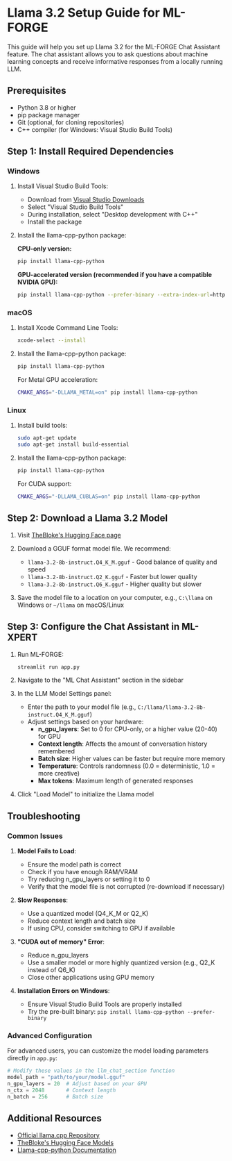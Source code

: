 # Llama 3.2 Setup Guide for ML-FORGE

This guide will help you set up Llama 3.2 for the ML-FORGE Chat Assistant feature. The chat assistant allows you to ask questions about machine learning concepts and receive informative responses from a locally running LLM.

## Prerequisites

- Python 3.8 or higher
- pip package manager
- Git (optional, for cloning repositories)
- C++ compiler (for Windows: Visual Studio Build Tools)

## Step 1: Install Required Dependencies

### Windows

1. Install Visual Studio Build Tools:
   - Download from [Visual Studio Downloads](https://visualstudio.microsoft.com/downloads/)
   - Select "Visual Studio Build Tools"
   - During installation, select "Desktop development with C++"
   - Install the package

2. Install the llama-cpp-python package:

   **CPU-only version:**
   ```bash
   pip install llama-cpp-python
   ```

   **GPU-accelerated version (recommended if you have a compatible NVIDIA GPU):**
   ```bash
   pip install llama-cpp-python --prefer-binary --extra-index-url=https://pypi.anaconda.org/scipy-wheels-nightly/simple
   ```

### macOS

1. Install Xcode Command Line Tools:
   ```bash
   xcode-select --install
   ```

2. Install the llama-cpp-python package:
   ```bash
   pip install llama-cpp-python
   ```

   For Metal GPU acceleration:
   ```bash
   CMAKE_ARGS="-DLLAMA_METAL=on" pip install llama-cpp-python
   ```

### Linux

1. Install build tools:
   ```bash
   sudo apt-get update
   sudo apt-get install build-essential
   ```

2. Install the llama-cpp-python package:
   ```bash
   pip install llama-cpp-python
   ```

   For CUDA support:
   ```bash
   CMAKE_ARGS="-DLLAMA_CUBLAS=on" pip install llama-cpp-python
   ```

## Step 2: Download a Llama 3.2 Model

1. Visit [TheBloke's Hugging Face page](https://huggingface.co/TheBloke/Llama-3-8B-Instruct-GGUF/tree/main)
2. Download a GGUF format model file. We recommend:
   - `llama-3.2-8b-instruct.Q4_K_M.gguf` - Good balance of quality and speed
   - `llama-3.2-8b-instruct.Q2_K.gguf` - Faster but lower quality
   - `llama-3.2-8b-instruct.Q6_K.gguf` - Higher quality but slower

3. Save the model file to a location on your computer, e.g., `C:\llama` on Windows or `~/llama` on macOS/Linux

## Step 3: Configure the Chat Assistant in ML-XPERT

1. Run ML-FORGE:
   ```bash
   streamlit run app.py
   ```

2. Navigate to the "ML Chat Assistant" section in the sidebar

3. In the LLM Model Settings panel:
   - Enter the path to your model file (e.g., `C:/llama/llama-3.2-8b-instruct.Q4_K_M.gguf`)
   - Adjust settings based on your hardware:
     - **n_gpu_layers**: Set to 0 for CPU-only, or a higher value (20-40) for GPU
     - **Context length**: Affects the amount of conversation history remembered
     - **Batch size**: Higher values can be faster but require more memory
     - **Temperature**: Controls randomness (0.0 = deterministic, 1.0 = more creative)
     - **Max tokens**: Maximum length of generated responses

4. Click "Load Model" to initialize the Llama model

## Troubleshooting

### Common Issues

1. **Model Fails to Load**:
   - Ensure the model path is correct
   - Check if you have enough RAM/VRAM
   - Try reducing n_gpu_layers or setting it to 0
   - Verify that the model file is not corrupted (re-download if necessary)

2. **Slow Responses**:
   - Use a quantized model (Q4_K_M or Q2_K)
   - Reduce context length and batch size
   - If using CPU, consider switching to GPU if available

3. **"CUDA out of memory" Error**:
   - Reduce n_gpu_layers
   - Use a smaller model or more highly quantized version (e.g., Q2_K instead of Q6_K)
   - Close other applications using GPU memory

4. **Installation Errors on Windows**:
   - Ensure Visual Studio Build Tools are properly installed
   - Try the pre-built binary: `pip install llama-cpp-python --prefer-binary`

### Advanced Configuration

For advanced users, you can customize the model loading parameters directly in `app.py`:

```python
# Modify these values in the llm_chat_section function
model_path = "path/to/your/model.gguf"
n_gpu_layers = 20  # Adjust based on your GPU
n_ctx = 2048       # Context length
n_batch = 256      # Batch size
```

## Additional Resources

- [Official llama.cpp Repository](https://github.com/ggerganov/llama.cpp)
- [TheBloke's Hugging Face Models](https://huggingface.co/TheBloke)
- [Llama-cpp-python Documentation](https://github.com/abetlen/llama-cpp-python)
